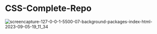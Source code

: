 # CSS-Complete-Repo
![screencapture-127-0-0-1-5500-07-background-packages-index-html-2023-09-05-19_11_34](https://github.com/alpolcaymis/CSS-Complete-Repo/assets/71964088/0a4938cb-4aaf-45a6-a4f4-6181575a0277)
